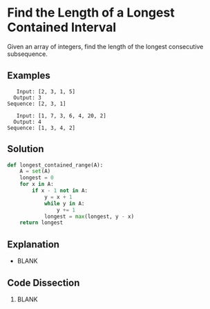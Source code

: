 # Find the Length of a Longest Contained Interval
Given an array of integers, find the length of the longest consecutive subsequence.

## Examples
```
   Input: [2, 3, 1, 5]
  Output: 3
Sequence: [2, 3, 1]

   Input: [1, 7, 3, 6, 4, 20, 2]
  Output: 4
Sequence: [1, 3, 4, 2]
```

## Solution
```python
def longest_contained_range(A):
    A = set(A)
    longest = 0
    for x in A:
        if x - 1 not in A:
            y = x + 1
            while y in A:
                y += 1
            longest = max(longest, y - x)
    return longest
```

## Explanation
* BLANK

## Code Dissection
1. BLANK